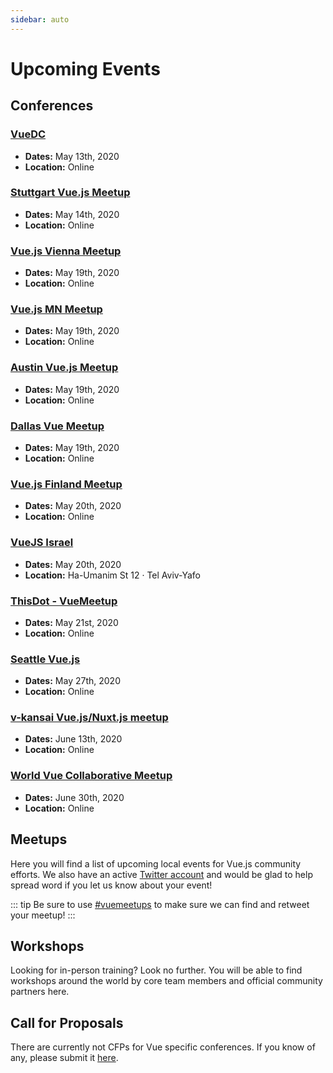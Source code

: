 ```yaml
---
sidebar: auto
---
```


# Upcoming Events

## Conferences

### [VueDC](https://www.meetup.com/Vue-DC/)

- **Dates:** May 13th, 2020
- **Location:** Online

### [Stuttgart Vue.js Meetup](https://www.meetup.com/Stuttgart-Vue-js-Meetup/)

- **Dates:** May 14th, 2020
- **Location:** Online

### [Vue.js Vienna Meetup](https://www.meetup.com/vuejsvienna/)

- **Dates:** May 19th, 2020
- **Location:** Online

### [Vue.js MN Meetup](https://www.meetup.com/mpls-vue/)

- **Dates:** May 19th, 2020
- **Location:** Online

### [Austin Vue.js Meetup](https://www.meetup.com/The-Austin-Vue-js-Meetup/)

- **Dates:** May 19th, 2020
- **Location:** Online

### [Dallas Vue Meetup](https://www.meetup.com/Dallas-Vue-Meetup/)

- **Dates:** May 19th, 2020
- **Location:** Online

### [Vue.js Finland Meetup](https://www.meetup.com/vuejs-finland/)

- **Dates:** May 20th, 2020
- **Location:** Online

### [VueJS Israel](https://www.meetup.com/vue-js/)

- **Dates:** May 20th, 2020
- **Location:** Ha-Umanim St 12 · Tel Aviv-Yafo

### [ThisDot - VueMeetup](https://www.vuemeetup.com/#/)

- **Dates:** May 21st, 2020
- **Location:** Online

### [Seattle Vue.js](https://www.meetup.com/SeattleVueJS/)

- **Dates:** May 27th, 2020
- **Location:** Online

### [v-kansai Vue.js/Nuxt.js meetup](https://vuekansai.connpass.com/)

- **Dates:** June 13th, 2020
- **Location:** Online

### [World Vue Collaborative Meetup](https://worldvue.io/)

- **Dates:** June 30th, 2020
- **Location:** Online

## Meetups

Here you will find a list of upcoming local events for Vue.js community efforts. We also have an active [Twitter account](https://twitter.com/vuejs_events) and would be glad to help spread word if you let us know about your event!

::: tip
Be sure to use [#vuemeetups](https://twitter.com/hashtag/vuemeetups) to make sure we can find and retweet your meetup!
:::

<EventsTimeline type="meetup" />

## Workshops

Looking for in-person training? Look no further. You will be able to find workshops around the world by core team members and official community partners here.

<EventsTimeline type="workshop" />

## Call for Proposals

There are currently not CFPs for Vue specific conferences. If you know of any, please submit it [here](https://github.com/vuejs/events/issues/new?assignees=&labels=&template=cfp-submission.md&title=%5BCFP%5D).
